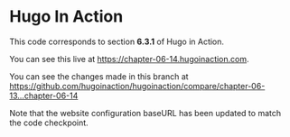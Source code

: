 Hugo In Action
===============

This code corresponds to section **6.3.1** of Hugo in Action.

You can see this live at https://chapter-06-14.hugoinaction.com.

You can see the changes made in this branch at https://github.com/hugoinaction/hugoinaction/compare/chapter-06-13...chapter-06-14

Note that the website configuration baseURL has been updated to match the code checkpoint.
